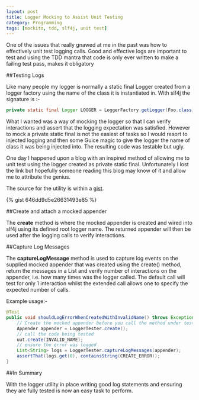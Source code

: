 ```yaml
---
layout: post
title: Logger Mocking to Assist Unit Testing
category: Programming
tags: [mockito, tdd, slf4j, unit test]
---
```


One of the issues that really gnawed at me in the past was how to effectively unit test logging calls.  Good and effective logs are important to test and using
the TDD mantra that code is only ever written to make a failing test pass, makes it obligatory

##Testing Logs

Like many people my logger is normally a static final Logger created from a logger factory using the name of the class it is instantiated in.  With slf4j the
signature is :-

```java
private static final Logger LOGGER = LoggerFactory.getLogger(Foo.class);
```

What I wanted was a way of mocking the logger so that I can verify interactions and assert that the logging expectation was satisfied.  However to mock a
private static final is not the easiest of tasks so I would resort to injected logging and then some Guice magic to give the logger the name of class it was
being injected into.  The resulting code was testable but ugly.

One day I happened upon a blog with an inspired method of allowing me to unit test using the logger created as private static final.  Unfortunately I lost the
link but hopefully someone reading this blog may know of it and allow me to attribute the genius.

The source for the utility is within a [gist](https://gist.github.com/zaradai/646dd9d5e26631493e85).

{% gist 646dd9d5e26631493e85 %}

##Create and attach a mocked appender

The **create** method is where the mocked appender is created and wired into slf4j using its defined root logger name.  The returned appender will then be used
after the logging calls to verify interactions.

##Capture Log Messages

The **captureLogMessage** method is used to capture log events on the supplied mocked appender that was created using the create() method, return the messages
in a List and verify number of interactions on the appender, i.e. how many times was the logger called.  The default call will test for only 1 interaction
whilst the extended call allows one to specify the expected number of calls.

Example usage:-

```java
@Test
public void shouldLogErrorWhenCreatedWithInvalidName() throws Exception {
    // Create the mocked appender before you call the method under test
    Appender appender = LoggerTester.create();
    // call the code being tested
    uut.create(INVALID_NAME);
    // ensure the error was logged
    List<String> logs = LoggerTester.captureLogMessages(appender);
    assertThat(logs.get(0), containsString(CREATE_ERROR));
}
```

##In Summary

With the logger utility in place writing good log statements and ensuring they are fully tested is now an easy task to perform.
